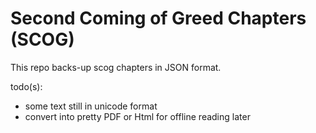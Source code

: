 **Second Coming of Greed Chapters (SCOG)**
==========================================

This repo backs-up scog chapters in JSON format.

todo(s): 
 * some text still in unicode format
 * convert into pretty PDF or Html for offline reading later

